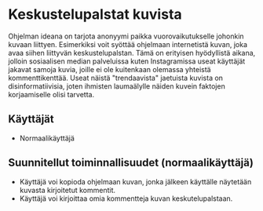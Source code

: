 # Keskustelupalstat kuvista

Ohjelman ideana on tarjota anonyymi paikka vuorovaikutukselle johonkin kuvaan liittyen. Esimerkiksi voit syöttää ohjelmaan internetistä kuvan, joka avaa siihen liittyvän keskustelupalstan. Tämä on erityisen hyödyllistä aikana, jolloin sosiaalisen median palveluissa kuten Instagramissa useat käyttäjät 
jakavat samoja kuvia, joille ei ole kuitenkaan olemassa yhteistä kommenttikenttää. Useat näistä "trendaavista" jaetuista kuvista on disinformatiivisia, joten ihmisten laumaälylle näiden kuvein faktojen korjaamiselle olisi tarvetta.

## Käyttäjät

* Normaalikäyttäjä 

## Suunnitellut toiminnallisuudet (normaalikäyttäjä)

* Käyttäjä voi kopioda ohjelmaan kuvan, jonka jälkeen käyttälle näytetään kuvasta kirjoitetut kommentit.
* Käyttäjä voi kirjoittaa omia kommentteja kuvan keskutelupalstaan.
